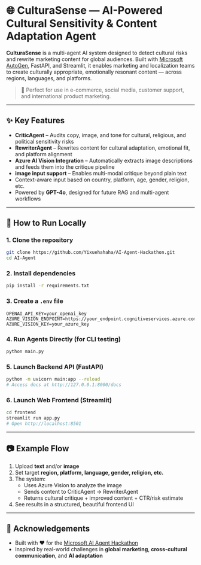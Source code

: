 # 🌐 CulturaSense — AI-Powered Cultural Sensitivity & Content Adaptation Agent

**CulturaSense** is a multi-agent AI system designed to detect cultural risks and rewrite marketing content for global audiences. Built with [Microsoft AutoGen](https://github.com/microsoft/autogen), FastAPI, and Streamlit, it enables marketing and localization teams to create culturally appropriate, emotionally resonant content — across regions, languages, and platforms.

> 🎯 Perfect for use in e-commerce, social media, customer support, and international product marketing.

---

## ✨ Key Features

- **CriticAgent** – Audits copy, image, and tone for cultural, religious, and political sensitivity risks  
- **RewriterAgent** – Rewrites content for cultural adaptation, emotional fit, and platform alignment  
- **Azure AI Vision Integration** – Automatically extracts image descriptions and feeds them into the critique pipeline  
- **image input support** – Enables multi-modal critique beyond plain text  
- Context-aware input based on country, platform, age, gender, religion, etc.  
- Powered by **GPT-4o**, designed for future RAG and multi-agent workflows  

---

## 🧪 How to Run Locally

### 1. Clone the repository

```bash
git clone https://github.com/Yixuehahaha/AI-Agent-Hackathon.git
cd AI-Agent
```

### 2. Install dependencies

```bash
pip install -r requirements.txt
```

### 3. Create a `.env` file

```env
OPENAI_API_KEY=your_openai_key
AZURE_VISION_ENDPOINT=https://your_endpoint.cognitiveservices.azure.com
AZURE_VISION_KEY=your_azure_key
```

### 4. Run Agents Directly (for CLI testing)

```bash
python main.py
```

### 5. Launch Backend API (FastAPI)

```bash
python -m uvicorn main:app --reload
# Access docs at http://127.0.0.1:8000/docs
```

### 6. Launch Web Frontend (Streamlit)

```bash
cd frontend
streamlit run app.py
# Open http://localhost:8501
```

---

## 📷 Example Flow

1. Upload **text** and/or **image**
2. Set target **region, platform, language, gender, religion, etc.**
3. The system:
   - Uses Azure Vision to analyze the image
   - Sends content to CriticAgent → RewriterAgent
   - Returns cultural critique + improved content + CTR/risk estimate
4. See results in a structured, beautiful frontend UI

---

## 🙌 Acknowledgements

- Built with ❤️ for the [Microsoft AI Agent Hackathon](https://github.com/microsoft/autogen)
- Inspired by real-world challenges in **global marketing**, **cross-cultural communication**, and **AI adaptation**
